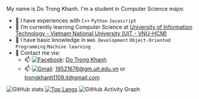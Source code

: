 My name is Do Trong Khanh. I'm a student in Computer Science major.   
- 🌱 I have experiences with ```C++``` ```Python``` ```Javascript```      
- 🌱 I’m currently learning Computer Science at [University of Information Technology - Vietnam National University (UIT - VNU-HCM)](https://en.uit.edu.vn/overview-vnuhcm-university-information-technology)   
- 🌱 I have basic knowledge in ```Web Development``` `Object-Oriented Programming` ```Machine learning```    
- 🌱 Contact me via:   
  +  📫 [<img alt="Facebook" src="https://img.shields.io/badge/Facebook-%231877F2.svg?&style=for-the-badge&logo=Facebook&logoColor=white"/>](https://www.facebook.com/khanh.do.7923030): [Do Trong Khanh](https://www.facebook.com/khanh.do.7923030)
  +  📫 [<img alt="Gmail" src="https://img.shields.io/badge/Gmail-D14836?style=for-the-badge&logo=gmail&logoColor=white"/>](luongphambao1901@gmail.com): [19521676@gm.uit.edu.vn](mailto:19521676@gm.uit.edu.vn) or [trongkhanh1109.it@gmail.com](mailto:trongkhanh1109.it@gmail.com)   

![GitHub stats](https://github-readme-stats.vercel.app/api?username=trong-khanh-1109&show_icons=true&theme=tokyonight)
[![Top Langs](https://github-readme-stats.vercel.app/api/top-langs/?username=trong-khanh-1109&layout=compact)](https://github.com/anuraghazra/github-readme-stats)
![GitHub Activity Graph](https://activity-graph.herokuapp.com/graph?username=trong-khanh-1109)  
